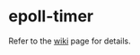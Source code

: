 # epoll-timer
Refer to the [wiki](https://github.com/SelcukAydi/epoll-timer/wiki "sadads") page for details.
